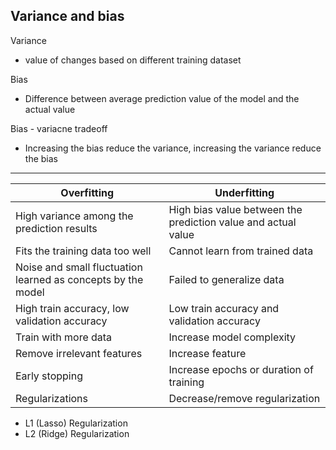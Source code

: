 ## Variance and bias
Variance
- value of changes based on different training dataset

Bias 
- Difference between average prediction value of the model and the actual value

Bias - variacne tradeoff
- Increasing the bias reduce the variance, increasing the variance reduce the bias

---
|Overfitting|Underfitting|
|--|--|
|High variance among the prediction results|High bias value between the prediction value and actual value
Fits the training data too well | Cannot learn from trained data
Noise and small fluctuation learned as concepts by the model | Failed to generalize data
High train accuracy, low validation accuracy | Low train accuracy and validation accuracy | 
Train with more data | Increase model complexity
Remove irrelevant features | Increase feature
Early stopping | Increase epochs or duration of training
Regularizations | Decrease/remove regularization
 - L1 (Lasso) Regularization
 - L2 (Ridge) Regularization

